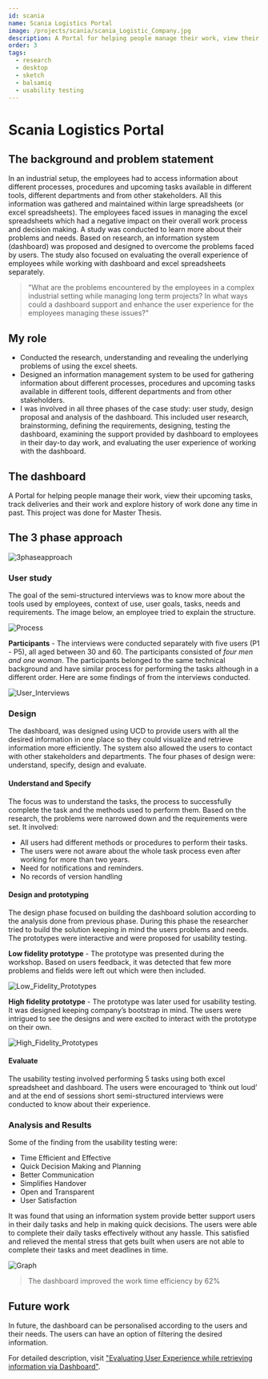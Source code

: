 ```yaml
---
id: scania
name: Scania Logistics Portal
image: /projects/scania/scania_Logistic_Company.jpg
description: A Portal for helping people manage their work, view their upcoming tasks, track deliveries and their work and explore history of work done any time in past.
order: 3
tags:
  - research
  - desktop
  - sketch
  - balsamiq
  - usability testing
---
```


# Scania Logistics Portal

## The background and problem statement
In an industrial setup, the employees had to access information about different processes, procedures and upcoming tasks available in different tools, different departments and from other stakeholders. All this information was gathered and maintained within large spreadsheets (or excel spreadsheets). The employees faced issues in managing the excel spreadsheets which had a negative impact on their overall work process and decision making. A study was conducted to learn more about their problems and needs. Based on research, an information system (dashboard) was proposed and designed to overcome the problems faced by users. The study also focused on evaluating the overall experience of employees while working with dashboard and excel spreadsheets separately.


> "What are the problems encountered by the employees in a complex industrial setting while managing long term projects?  In what ways could a dashboard support and enhance the user experience for the employees managing  these issues?"



## My role
- Conducted the research, understanding and revealing the underlying problems of using the excel sheets. 
- Designed an information management system to be used for gathering information about different processes, procedures and upcoming tasks available in different tools, different departments and from other stakeholders.
- I was involved in all three phases of the case study: user study, design proposal and analysis of the dashboard. This included user research, brainstorming, defining the requirements, designing, testing the dashboard, examining the support provided by dashboard to employees in their day-to day work, and evaluating the user experience of working with the dashboard.

## The dashboard
A Portal for helping people manage their work, view their upcoming tasks, track deliveries and their work and explore history of work done any time in past. This project was done for Master Thesis.

<!-- <img src ="/projects/scania/3phaseapproach.jpg" alt> -->

## The 3 phase approach
![3phaseapproach](/projects/scania/3phaseapproach.jpg)

### User study
The goal of the semi-structured interviews was to know more about the tools used by employees, context of use, user goals, tasks, needs and requirements. The image below, an employee tried to explain the structure.

![Process](/projects/scania/process_visualisation.jpeg)

**Participants** - The interviews were conducted separately with five users (P1 - P5), all aged between 30 and 60. The participants consisted of *four men and one woman*. The participants belonged to the same technical background and have similar process for performing the tasks although in a different order. Here are some findings of from the interviews conducted.

![User_Interviews](/projects/scania/user_interviews.jpg)


### Design
The dashboard, was designed using UCD to provide users with all the desired information in one place so they could visualize and retrieve information more efficiently. The system also allowed the users to contact with other stakeholders and departments. The four phases of design were: understand, specify, design and evaluate.

#### Understand and Specify
The focus was to understand the tasks, the process to successfully complete the task and the methods used to perform them. Based on the research, the problems were narrowed down and the requirements were set. It involved:

- All users had different methods or procedures to perform their tasks.
- The users were not aware about the whole task process even after working for more than two years.
- Need for notifications and reminders.
- No records of version handling

#### Design and prototyping
The design phase focused on building the dashboard solution according to the analysis done from previous phase. During this phase the researcher tried to build the solution keeping in mind the users problems and needs. The prototypes were interactive and were proposed for usability testing.

**Low fidelity prototype** - The prototype was presented during the workshop. Based on users feedback, it was detected that few more problems and fields were left out which were then included.

![Low_Fidelity_Prototypes](/projects/scania/low_fidelity.jpg)

**High fidelity prototype** - The prototype was later used for usability testing. It was designed keeping company’s bootstrap in mind. The users were intrigued to see the designs and were excited to interact with the prototype on their own.

![High_Fidelity_Prototypes](/projects/scania/high_fidelity.jpg)

<!-- 
![Scania](/projects/scania/scania_Logistic_Company.jpg)

### SOP

![SOP](/projects/scania/Ipad_sop.jpg)

### Details

![Details](/projects/scania/Ipad_sop_details.jpg)

### Documentation

![Doc](/projects/scania/Ipad_documentation.jpg) -->

 #### Evaluate
 The usability testing involved performing 5 tasks using both excel spreadsheet and dashboard. The users were encouraged to ‘think out loud’ and at the end of sessions short semi-structured interviews were conducted to know about their experience.

### Analysis and Results
Some of the finding from the usability testing were:
- Time Efficient and Effective
- Quick Decision Making and Planning
- Better Communication
- Simplifies Handover
- Open and Transparent
- User Satisfaction

It was found that using an information system provide better support users in their daily tasks and help in making quick decisions. The users were able to complete their daily tasks effectively without any hassle. This satisfied and relieved the mental stress that gets built when users are not able to complete their tasks and meet deadlines in time. 


![Graph](/projects/scania/graph.jpg)

> The dashboard improved the work time efficiency by 62%


## Future work
In future, the dashboard can be personalised according to the users and their needs. The users can have an option of filtering the desired information.

For detailed description, visit ["Evaluating User Experience while retrieving information via Dashboard"](http://www.diva-portal.org/smash/record.jsf?pid=diva2%3A1362349&dswid=3480).

